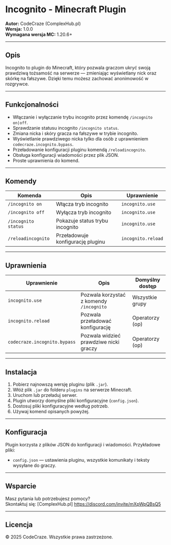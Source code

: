 # Incognito - Minecraft Plugin

**Autor:** CodeCraze (ComplexHub.pl)  
**Wersja:** 1.0.0  
**Wymagana wersja MC:** 1.20.6+  

---

## Opis

Incognito to plugin do Minecraft, który pozwala graczom ukryć swoją prawdziwą tożsamość na serwerze — zmieniając wyświetlany nick oraz skórkę na fałszywe. Dzięki temu możesz zachować anonimowość w rozgrywce.  

---

## Funkcjonalności

- Włączanie i wyłączanie trybu incognito przez komendę `/incognito on|off`.
- Sprawdzanie statusu incognito `/incognito status`.
- Zmiana nicka i skóry gracza na fałszywe w trybie incognito.
- Wyświetlanie prawdziwego nicka tylko dla osób z uprawnieniem `codecraze.incognito.bypass`.
- Przeładowanie konfiguracji pluginu komendą `/reloadincognito`.
- Obsługa konfiguracji wiadomości przez plik JSON.
- Proste uprawnienia do komend.

---

## Komendy

| Komenda                | Opis                                 | Uprawnienie               |
|------------------------|-------------------------------------|---------------------------|
| `/incognito on`        | Włącza tryb incognito                | `incognito.use`           |
| `/incognito off`       | Wyłącza tryb incognito               | `incognito.use`           |
| `/incognito status`    | Pokazuje status trybu incognito      | `incognito.use`           |
| `/reloadincognito`     | Przeładowuje konfigurację pluginu   | `incognito.reload`        |

---

## Uprawnienia

| Uprawnienie                   | Opis                                      | Domyślny dostęp          |
|------------------------------|-------------------------------------------|-------------------------|
| `incognito.use`              | Pozwala korzystać z komendy `/incognito` | Wszystkie grupy          |
| `incognito.reload`           | Pozwala przeładować konfigurację          | Operatorzy (op)          |
| `codecraze.incognito.bypass` | Pozwala widzieć prawdziwe nicki graczy    | Operatorzy (op)          |

---

## Instalacja

1. Pobierz najnowszą wersję pluginu (plik `.jar`).
2. Włóż plik `.jar` do folderu `plugins` na serwerze Minecraft.
3. Uruchom lub przeładuj serwer.
4. Plugin utworzy domyślne pliki konfiguracyjne (`config.json`).
5. Dostosuj pliki konfiguracyjne według potrzeb.
6. Używaj komend opisanych powyżej.

---

## Konfiguracja

Plugin korzysta z plików JSON do konfiguracji i wiadomości. Przykładowe pliki:

- `config.json` — ustawienia pluginu, wszystkie komunikaty i teksty wysyłane do graczy.

---

## Wsparcie

Masz pytania lub potrzebujesz pomocy?  
Skontaktuj się: [ComplexHub.pl] https://discord.com/invite/mXpWpQBsQ5 

---

## Licencja

© 2025 CodeCraze. Wszystkie prawa zastrzeżone.
